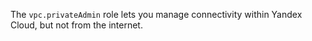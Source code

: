 The `vpc.privateAdmin` role lets you manage connectivity within Yandex Cloud, but not from the internet.